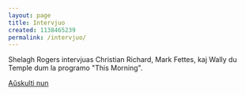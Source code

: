 ```yaml
---
layout: page
title: Intervjuo
created: 1138465239
permalink: /intervjuo/
---
```

Shelagh Rogers intervjuas Christian Richard, Mark Fettes, kaj Wally du Temple dum la programo "This Morning".

[Aŭskulti nun](/files/intervjuo.rm)
